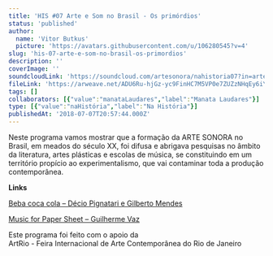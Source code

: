 ```yaml
---
title: 'HIS #07 Arte e Som no Brasil - Os primórdios'
status: 'published'
author:
  name: 'Vitor Butkus'
  picture: 'https://avatars.githubusercontent.com/u/106280545?v=4'
slug: 'his-07-arte-e-som-no-brasil-os-primordios'
description: ''
coverImage: ''
soundcloudLink: 'https://soundcloud.com/artesonora/nahistoria07?in=artesonora/sets/nahistoria'
fileLink: 'https://arweave.net/ADU6Ru-hjGz-yc9FinHC7M5VP0e7ZUZzNHqEy6iY4cc'
tags: []
collaborators: [{"value":"manataLaudares","label":"Manata Laudares"}]
type: [{"value":"naHistória","label":"Na História"}]
publishedAt: '2018-07-07T20:57:44.000Z'
---
```


Neste programa vamos mostrar que a formação da ARTE SONORA no Brasil, em meados do século XX, foi difusa e abrigava pesquisas no âmbito da literatura, artes plásticas e escolas de música, se constituindo em um território propício ao experimentalismo, que vai contaminar toda a produção contemporânea.

**Links**

[Beba coca cola – Décio Pignatari e Gilberto Mendes](https://www.youtube.com/watch?v=JrKG0xfPLj0)

[Music for Paper Sheet – Guilherme Vaz](https://www.youtube.com/watch?v=1p8RsvF-xHc)

Este programa foi feito com o apoio da\
ArtRio - Feira Internacional de Arte Contemporânea do Rio de Janeiro
